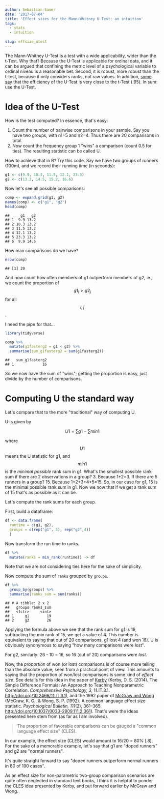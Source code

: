 ```yaml
---
author: Sebastian Sauer
date: '2017-07-04'
title: 'Effect sizes for the Mann-Whitney U Test: an intuition'
tags:
  - stats
  - intuition
  
slug: effsize_utest
---
```





The Mann-Whitney U-Test is a test with a wide applicability, wider than the t-Test. Why that? Because the U-Test is applicable for ordinal data, and it can be argued that confining the metric level of a psychological variable to ordinal niveau is a reasonable bet. Second, it is robust, more robust than the t-test, because it only considers ranks, not raw values. In addition, [some say](https://en.wikipedia.org/wiki/Mann%E2%80%93Whitney_U_test#cite_note-Lehmann_1999-13) that the efficiency of the U-Test is very close to the t-Test (.95). In sum: use the U-Test.

# Idea of the U-Test

How is the test computed? In essence, that's easy: 

1. Count the number of pairwise comparisons in your sample. Say you have  two groups, with n1=5 and n2=4. Thus there are 20 comparisons in total.
2. Now count the frequency group 1 "wins" a comparison (count 0.5 for ties). The resulting statistic can be called U.

How to achieve that in R? Try this code. Say we have two groups of runners (100m), and we record their running time (in seconds):


```r
g1 <- c(9.9, 10.3, 11.5, 12.1, 23.3)
g2 <- c(13.2, 14.5, 15.2, 16.6)
```

Now let's see all possible comparisons:


```r
comp <- expand.grid(g1, g2)
names(comp) <- c("g1", "g2")
head(comp)
```

```
##     g1   g2
## 1  9.9 13.2
## 2 10.3 13.2
## 3 11.5 13.2
## 4 12.1 13.2
## 5 23.3 13.2
## 6  9.9 14.5
```

How man comparisons do we have?


```r
nrow(comp)
```

```
## [1] 20
```



And now count how often members of g1 outperform members of g2, ie., we count the proportion of $$g1_i > g2_j$$ for all $$i,j$$.

I need the pipe for that...


```r
library(tidyverse)
```



```r
comp %>% 
  mutate(g1fasterg2 = g1 < g2) %>% 
  summarise(sum_g1fasterg2 = sum(g1fasterg2))
```

```
##   sum_g1fasterg2
## 1             16
```

So we now have the sum of "wins"; getting the proportion is easy, just divide by the number of comparisons.


# Computing U the standard way

Let's compare that to the more "traditional" way of computing U.

U is given by 

$$U1 =\sum{g1} - \sum{min1}$$

where $$U1$$ means the U statistic for g1, and $$min1$$ is the *minimal possible* rank sum in g1. What's the smallest possible rank sum if there are 2 observations in a group? 3. Because 1+2=3. If there are 5 runners in a group? 15. Because 1+2+3+4+5=15. So, in our case for g1, 15 is the minimal possible rank sum in g1. Now we now that if we get a rank sum of 15 that's as possible as it can be.

Let's compute the rank sums for each group.

First, build a dataframe:


```r
df <- data.frame(
  runtime = c(g1, g2),
  groups = c(rep("g1", 5), rep("g2",4))
  )
```

Now transform the run time to ranks.


```r
df %>% 
  mutate(ranks = min_rank(runtime)) -> df
```

Note that we are not considering ties here for the sake of simplicity.

Now compute the sum of `ranks` grouped by `groups`.


```r
df %>% 
  group_by(groups) %>% 
  summarise(ranks_sum = sum(ranks))
```

```
## # A tibble: 2 x 2
##   groups ranks_sum
##   <fctr>     <int>
## 1     g1        19
## 2     g2        26
```

Applying the formula above we see that the rank sum for g1 is 19, subtracting the min rank of 15, we get a value of 4. This number is equivalent to saying that out of 20 comparisons, g1 lost 4 (and won 16). U is obviously synonymous to saying "how many comparisons were lost".

For g2, similarly: 26 - 10 = 16, so 16 (out of 20) comparisons were *lost*.

Now, the *proportion* of won (or lost) comparisons is of course more telling than the absolute value, seen from a practical point of view. This amounts to saying that the proportion of won/lost comparisons is some kind of *effect size*. See details for this idea in the paper of [Kerby](http://journals.sagepub.com/doi/pdf/10.2466/11.IT.3.1) (Kerby, D. S. (2014). The Simple Difference Formula: An Approach to Teaching Nonparametric Correlation. *Comprehensive Psychology, 3*, 11.IT.3.1. http://doi.org/10.2466/11.IT.3.1), and the 1992 paper of 
[McGraw and Wong](http://core.ecu.edu/psyc/wuenschk/docs30/CL.pdf) (McGraw, K. O., & Wong, S. P. (1992). A common language effect size statistic. *Psychological Bulletin, 111*(2), 361–365. http://doi.org/10.1037/0033-2909.111.2.361). That's were the ideas presented here stem from (as far as I am involved).


>   The proportion of favorable comparisons can be gauged a "common language effect size" (CLES).

In our example, the effect size (CLES) would amount to 16/20 = 80% (.8). For the sake of a memorable example, let's say that g1 are "doped runners" and g2 are "normal runners".

It's quite straight forward to say "doped runners outperform normal runners in 80 of 100 cases".

As an effect size for non-parametric two-group comparison scenarios are quite often neglected in standard text books, I think it is helpful to ponder the CLES idea presented by Kerby, and put forward earlier by McGraw and Wong.



